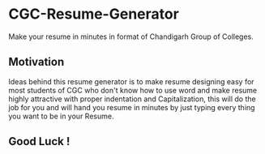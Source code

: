# CGC-Resume-Generator
Make your resume in minutes in format of Chandigarh Group of Colleges.

## Motivation
Ideas behind this resume generator is to make resume designing easy for most students of CGC who don't know how to use word and make resume highly attractive with proper indentation and Capitalization, this will do the job for you and will hand you resume in minutes by just typing every thing you want to be in your Resume.

## Good Luck !
